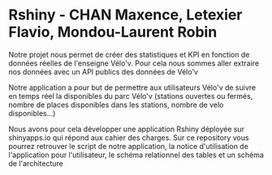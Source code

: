 # Rshiny - CHAN Maxence, Letexier Flavio, Mondou-Laurent Robin

Notre projet nous permet de créer des statistiques et KPI en fonction de données réelles de l'enseigne Vélo'v.
Pour cela nous sommes aller extraire nos données avec un API publics des données de Vélo'v

Notre application a pour but de permettre aux utilisateurs Vélo'v de suivre en temps réel la disponibles du parc Vélo'v (stations ouvertes ou fermés, nombre de places disponibles dans les stations, nombre de velo disponibles...)

Nous avons pour cela développer une application Rshiny déployée sur shinyapps.io qui répond aux cahier des charges.
Sur ce repository vous pourrez retrouver le script de notre application, la notice d'utilisation de l'application pour l'utilisateur, le schéma relationnel des tables et un schéma de l'architecture

